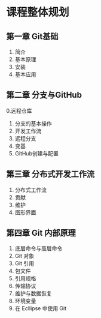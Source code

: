 # 课程整体规划

## 第一章 Git基础
1. 简介
2. 基本原理
3. 安装
4. 基本应用

## 第二章 分支与GitHub
0.远程仓库
1. 分支的基本操作
2. 开发工作流
3. 远程分支
4. 变基
5. GitHub创建与配置

## 第三章 分布式开发工作流
1. 分布式工作流
2.  贡献
3. 维护
4. 图形界面

## 第四章 Git 内部原理
1. 底层命令与高层命令
2. Git 对象
3. Git 引用
4. 包文件
5. 引用规格
6. 传输协议
7. 维护与数据恢复
8. 环境变量
9. 在 Ecllipse 中使用 Git
